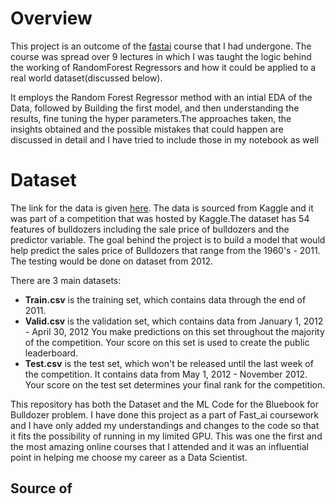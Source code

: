 # Overview
This project is an outcome of the [fastai](https://www.fast.ai/) course that I had undergone. The course was spread over 9 lectures in which I was taught the logic behind the working of RandomForest Regressors and how it could be applied to a real world dataset(discussed below). 

It employs the Random Forest Regressor method with an intial EDA of the Data, followed by Building the first model, and then understanding the results, fine tuning the hyper parameters.The approaches taken, the insights obtained and the possible mistakes that could happen are discussed in detail and I have tried to include those in my notebook as well

# Dataset
The link for the data is given [here](https://www.kaggle.com/c/bluebook-for-bulldozers/data). The data is sourced from Kaggle and it was part of a competition that was hosted by Kaggle.The dataset has 54 features of bulldozers including the sale price of bulldozers and the predictor variable. The goal behind the project is to build a model that would help predict the sales price of Bulldozers that range from the 1960's - 2011. The testing would be done on dataset from 2012.

There are 3 main datasets:
- **Train.csv** is the training set, which contains data through the end of 2011.
- **Valid.csv** is the validation set, which contains data from January 1, 2012 - April 30, 2012 You make predictions on this set throughout the majority of the competition. Your score on this set is used to create the public leaderboard.
- **Test.csv** is the test set, which won't be released until the last week of the competition. It contains data from May 1, 2012 - November 2012. Your score on the test set determines your final rank for the competition.




This repository has both the Dataset and the ML Code for the Bluebook for  Bulldozer problem. I have done this project as a part of Fast_ai coursework and I have only added my understandings and  changes to the code so that it fits the possibility of running in my limited GPU. This was one the first and the most amazing online courses that I attended and it was an influential point in helping me choose my career as a Data Scientist.

## Source of 
